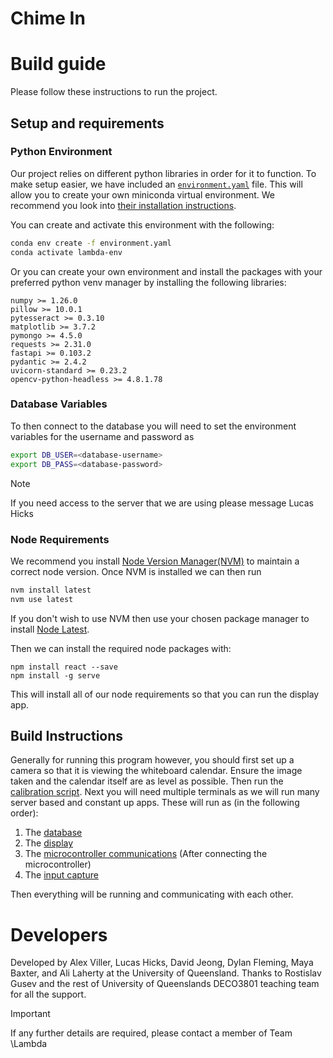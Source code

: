 # Chime In

# Build guide

Please follow these instructions to run the project.

## Setup and requirements

### Python Environment

Our project relies on different python libraries in order for it to
function. To make setup easier, we have included an [`environment.yaml`](https://github.com/lucashicks1/lambda-deco3801/blob/main/environment.yaml)
file. This will allow you to create your own miniconda virtual
environment. We recommend you look into [their installation instructions](https://docs.conda.io/projects/miniconda/en/latest/miniconda-install.html).

You can create and activate this environment with the following:

```sh
conda env create -f environment.yaml
conda activate lambda-env
```

Or you can create your own environment and install the packages with your
preferred python venv manager by installing the following libraries:

```
numpy >= 1.26.0
pillow >= 10.0.1
pytesseract >= 0.3.10
matplotlib >= 3.7.2
pymongo >= 4.5.0
requests >= 2.31.0
fastapi >= 0.103.2
pydantic >= 2.4.2
uvicorn-standard >= 0.23.2
opencv-python-headless >= 4.8.1.78
```

### Database Variables

To then connect to the database you will need to set the environment variables for
the username and password as

```sh
export DB_USER=<database-username>
export DB_PASS=<database-password>
```

> [!NOTE]
> If you need access to the server that we are using please message Lucas Hicks

### Node Requirements

We recommend you install [Node Version Manager(NVM)](https://github.com/nvm-sh/nvm)
to maintain a correct node version. Once NVM is installed we can then run

```sh
nvm install latest
nvm use latest
```

If you don't wish to use NVM then use your chosen package manager to install [Node Latest](https://nodejs.org/en/download).

Then we can install the required node packages with:

```
npm install react --save
npm install -g serve
```

This will install all of our node requirements so that you can run the display app.

## Build Instructions

Generally for running this program however, you should first set up a camera so that it
is viewing the whiteboard calendar. Ensure the image taken and the calendar itself are as
level as possible. Then run the [calibration script](./vision/README.md#setup-and-calibration).
Next you will need multiple terminals as we will run many server based and constant up apps.
These will run as (in the following order):

1. The [database](./db-handler/README.md#running-the-api) 
1. The [display](./ui-display/README.md#run)
1. The [microcontroller communications](./figurines/README.md) (After connecting the microcontroller)
1. The [input capture](./vision/README.md#Running-capture)

Then everything will be running and communicating with each other.

# Developers

Developed by Alex Viller, Lucas Hicks, David Jeong, Dylan Fleming, Maya Baxter, and Ali Laherty at the University of Queensland.
Thanks to Rostislav Gusev and the rest of University of Queenslands DECO3801 teaching team for all the support.

> [!IMPORTANT]
> If any further details are required, please contact a member of Team \\Lambda

